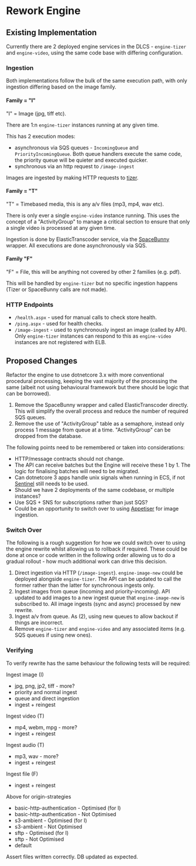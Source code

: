 # Rework Engine 

## Existing Implementation

Currently there are 2 deployed engine services in the DLCS - `engine-tizer` and `engine-video`, using the same code base with differing configuration.

### Ingestion 

Both implementations follow the bulk of the same execution path, with only ingestion differing based on the image family.

#### Family = "I"

"I" = Image (jpg, tiff etc).

There are 1:n `engine-tizer` instances running at any given time.

This has 2 execution modes: 

* asynchronous via SQS queues - `IncomingQueue` and `PriorityIncomingQueue`. Both queue handlers execute the same code, the priority queue will be quieter and executed quicker.
* synchronous via an http request to `/image-ingest`

Images are ingested by making HTTP requests to [tizer](https://github.com/tomcrane/jp2iser).

#### Family = "T"

"T" = Timebased media, this is any a/v files (mp3, mp4, wav etc).

There is only ever a single `engine-video` instance running. This uses the concept of a "ActivityGroup" to manage a critical section to ensure that only a single video is processed at any given time.

Ingestion is done by ElasticTranscoder service, via the [SpaceBunny](https://github.com/dlcs/spacebunny) wrapper. All executions are done asynchronously via SQS.

#### Family "F"

"F" = File, this will be anything not covered by other 2 families (e.g. pdf).

This will be handled by `engine-tizer` but no specific ingestion happens (Tizer or SpaceBunny calls are not made).

### HTTP Endpoints

* `/health.aspx` - used for manual calls to check store health.
* `/ping.aspx` - used for health checks.
* `/image-ingest` - used to synchronously ingest an image (called by API). Only `engine-tizer` instances can respond to this as `engine-video` instances are not registered with ELB.

## Proposed Changes

Refactor the engine to use dotnetcore 3.x with more conventional procedural processing, keeping the vast majority of the processing the same (albeit not using behavioural framework but there should be logic that can be borrowed).

1. Remove the SpaceBunny wrapper and called ElasticTranscoder directly. This will simplify the overall process and reduce the number of required SQS queues.
2. Remove the use of "ActivityGroup" table as a semaphore, instead only process 1 message from queue at a time. "ActivityGroup" can be dropped from the database.

The following points need to be remembered or taken into considerations:

* HTTP/message contracts should not change.
* The API can receive batches but the Engine will receive these 1 by 1. The logic for finalising batches will need to be migrated.
* Can dotnetcore 3 apps handle unix signals when running in ECS, if not [Sentinel](https://github.com/fractos/sentinel) still needs to be used.
* Should we have 2 deployments of the same codebase, or multiple instances?
* Use SQS + SNS for subscriptions rather than just SQS?
* Could be an opportunity to switch over to using [Appetiser](https://github.com/digirati-co-uk/appetiser) for image ingestion.

### Switch Over

The following is a rough suggestion for how we could switch over to using the engine rewrite whilst allowing us to rollback if required. These could be done at once or code written in the following order allowing us to do a gradual rollout - how much additional work can drive this decision.

1. Direct ingestion via HTTP (`/image-ingest`). `engine-image-new` could be deployed alongside `engine-tizer`. The API can be updated to call the former rather than the latter for synchronous ingests only.
2. Ingest images from queue (incoming and priority-incoming). API updated to add images to a new ingest queue that `engine-image-new` is subscribed to. All image ingests (sync and async) processed by new rewrite.
3. Ingest a/v from queue. As (2), using new queues to allow backout if things are incorrect.
4. Remove `engine-tizer` and `engine-video` and any associated items (e.g. SQS queues if using new ones).

### Verifying

To verify rewrite has the same behaviour the following tests will be required:

Ingest image (I)
- jpg, png, jp2, tiff - more?
- priority and normal ingest
- queue and direct ingestion
- ingest + reingest

Ingest video (T)
- mp4, webm, mpg - more?
- ingest + reingest

Ingest audio (T)
- mp3, wav - more?
- ingest + reingest

Ingest file (F)
- ingest + reingest

Above for origin-strategies
- basic-http-authentication - Optimised (for I)
- basic-http-authentication - Not Optimised
- s3-ambient - Optimised (for I)
- s3-ambient - Not Optimised
- sftp - Optimised (for I)
- sftp - Not Optimised
- default

Assert files written correctly. DB updated as expected.